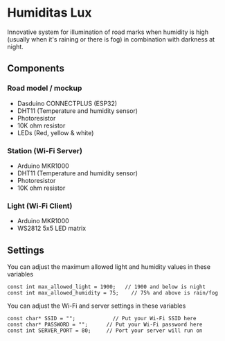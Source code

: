# Humiditas Lux
Innovative system for illumination of road marks when humidity is high (usually when it's raining or there is fog) in combination with darkness at night.

## Components

### Road model / mockup
- Dasduino CONNECTPLUS (ESP32)
- DHT11 (Temperature and humidity sensor)
- Photoresistor
- 10K ohm resistor
- LEDs (Red, yellow & white)

### Station (Wi-Fi Server)
- Arduino MKR1000
- DHT11 (Temperature and humidity sensor)
- Photoresistor
- 10K ohm resistor

### Light (Wi-Fi Client)
- Arduino MKR1000
- WS2812 5x5 LED matrix

## Settings
You can adjust the maximum allowed light and humidity values in these variables
```
const int max_allowed_light = 1900;	  // 1900 and below is night
const int max_allowed_humidity = 75;	// 75% and above is rain/fog
```

You can adjust the Wi-Fi and server settings in these variables
```
const char* SSID = "";			  // Put your Wi-Fi SSID here
const char* PASSWORD = "";		// Put your Wi-Fi password here
const int SERVER_PORT = 80;		// Port your server will run on
```
